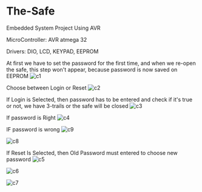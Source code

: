 # The-Safe
Embedded System Project Using AVR

MicroController: AVR atmega 32

Drivers: DIO, LCD, KEYPAD, EEPROM

At first we have to set the password for the first time, and when we re-open the safe, this step won't appear, because password is now saved on EEPROM
![c1](https://user-images.githubusercontent.com/120275931/222932468-36724656-33b0-4d79-915f-6663dba505b3.png)

Choose between Login or Reset
![c2](https://user-images.githubusercontent.com/120275931/222932473-af00cf61-7301-4a28-8725-56788948e3c2.png)

If Login is Selected, then password has to be entered and check if it's true or not, we have 3-trails or the safe will be closed 
![c3](https://user-images.githubusercontent.com/120275931/222932475-f9395014-1ec6-4e88-94a1-1b0f9102aea1.png)

If password is Right
![c4](https://user-images.githubusercontent.com/120275931/222932479-9281a525-9773-49a6-99c6-50da0c49d4f6.png)


IF password is wrong
![c9](https://user-images.githubusercontent.com/120275931/222932765-41339f72-1575-4c88-abfa-d789d6ab78dc.png)

![c8](https://user-images.githubusercontent.com/120275931/222932768-6455b59c-1d9c-4dca-bb52-2fb1388a7ff5.png)


If Reset Is Selected, then Old Password must entered to choose new password
![c5](https://user-images.githubusercontent.com/120275931/222932482-0e6230a4-f1c5-4dff-b5ef-ec5f1035256b.png)

![c6](https://user-images.githubusercontent.com/120275931/222932484-f3b28eb3-5243-4f35-b78a-6f046f601249.png)

![c7](https://user-images.githubusercontent.com/120275931/222932487-cc1add54-2c31-4ad0-959f-46ea5c0e8c66.png)
